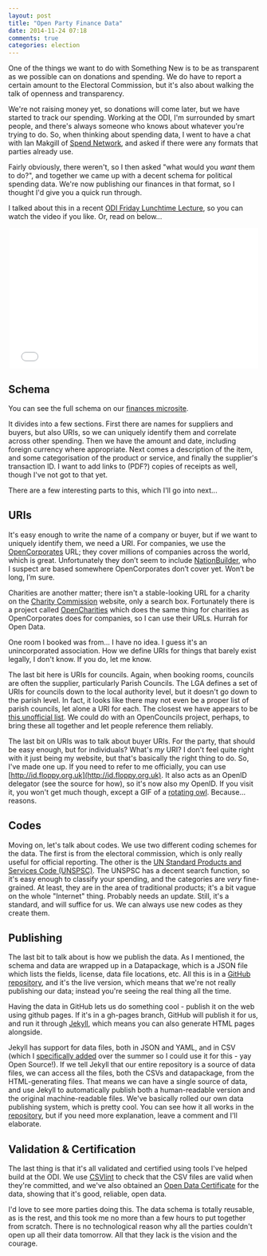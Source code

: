 ```yaml
---
layout: post
title: "Open Party Finance Data"
date: 2014-11-24 07:18
comments: true
categories: election
---
```


One of the things we want to do with Something New is to be as transparent as we possible can on donations and spending. We do have to report a certain amount to the Electoral Commission, but it's also about walking the talk of openness and transparency.

We're not raising money yet, so donations will come later, but we have started to track our spending. Working at the ODI, I'm surrounded by smart people, and there's always someone who knows about whatever you're trying to do. So, when thinking about spending data, I went to have a chat with Ian Makgill of [Spend Network](https://spendnetwork.com/), and asked if there were any formats that parties already use.

Fairly obviously, there weren't, so I then asked "what would you *want* them to do?", and together we came up with a decent schema for political spending data. We're now publishing our finances in that format, so I thought I'd give you a quick run through.

I talked about this in a recent [ODI Friday Lunchtime Lecture](theodi.org/lunchtime-lectures/friday-lunchtime-lecture-data-for-democracy-how-to-stand-for-parliament-with-open-data), so you can watch the video if you like. Or, read on below...

<div style="width:500px; height:281px; margin: 0px auto">
  <iframe src="//player.vimeo.com/video/111864914" frameborder="0" width="100%" height="281px" webkitallowfullscreen mozallowfullscreen allowfullscreen></iframe>
</div>

## Schema

You can see the full schema on our [finances microsite](https://somethingnewuk.github.io/finances/).

It divides into a few sections. First there are names for suppliers and buyers, but also URIs, so we can uniquely identify them and correlate across other spending. Then we have the amount and date, including foreign currency where appropriate. Next comes a description of the item, and some categorisation of the product or service, and finally the supplier's transaction ID. I want to add links to (PDF?) copies of receipts as well, though I've not got to that yet.

There are a few interesting parts to this, which I'll go into next...

## URIs

It's easy enough to write the name of a company or buyer, but if we want to uniquely identify them, we need a URI. For companies, we use the [OpenCorporates](http://opencorporates.com) URL; they cover millions of companies across the world, which is great. Unfortunately they don’t seem to include [NationBuilder](http://nationbuilder.com), who I suspect are based somewhere OpenCorporates don’t cover yet. Won’t be long, I’m sure.

Charities are another matter; there isn't a stable-looking URL for a charity on the [Charity Commission](https://www.gov.uk/government/organisations/charity-commission) website, only a search box. Fortunately there is a project called [OpenCharities](http://opencharities.org/) which does the same thing for charities as OpenCorporates does for companies, so I can use their URLs. Hurrah for Open Data.

One room I booked was from... I have no idea. I guess it's an unincorporated association. How we define URIs for things that barely exist legally, I don't know. If you do, let me know.

The last bit here is URIs for councils. Again, when booking rooms, councils are often the supplier, particularly Parish Councils. The LGA defines a set of URIs for councils down to the local authority level, but it doesn't go down to the parish level. In fact, it looks like there may not even be a proper list of parish councils, let alone a URI for each. The closest we have appears to be [this unofficial list](http://politicsresources.net/area/uk/parish.htm). We could do with an OpenCouncils project, perhaps, to bring these all together and let people reference them reliably.

The last bit on URIs was to talk about buyer URIs. For the party, that should be easy enough, but for individuals? What's *my* URI? I don't feel quite right with it just being my website, but that's basically the right thing to do. So, I've made one up. If you need to refer to me officially, you can use [http://id.floppy.org.uk](http://id.floppy.org.uk). It also acts as an OpenID delegator (see the source for how), so it's now also my OpenID. If you visit it, you won't get much though, except a GIF of a [rotating owl](https://www.youtube.com/watch?v=9hBpF_Zj4OA). Because... reasons.

## Codes

Moving on, let's talk about codes. We use two different coding schemes for the data. The first is from the electoral commission, which is only really useful for official reporting. The other is the [UN Standard Products and Services Code (UNSPSC)](http://unspsc.org). The UNSPSC has a decent search function, so it's easy enough to classify your spending, and the categories are *very* fine-grained. At least, they are in the area of traditional products; it's a bit vague on the whole "Internet" thing. Probably needs an update. Still, it's a standard, and will suffice for us. We can always use new codes as they create them.

## Publishing

The last bit to talk about is how we publish the data. As I mentioned, the schema and data are wrapped up in a Datapackage, which is a JSON file which lists the fields, license, data file locations, etc. All this is in a [GitHub repository](https://github.com/SomethingNewUK/finances), and it's the live version, which means that we're not really publishing our data; instead you're seeing the real thing all the time.

Having the data in GitHub lets us do something cool - publish it on the web using github pages. If it's in a gh-pages branch, GitHub will publish it for us, and run it through [Jekyll](http://jekyllrb.com), which means you can also generate HTML pages alongside.

Jekyll has support for data files, both in JSON and YAML, and in CSV (which I [specifically added](https://github.com/jekyll/jekyll/pull/2761) over the summer so I could use it for this - yay Open Source!). If we tell Jekyll that our entire repository is a source of data files, we can access all the files, both the CSVs and datapackage, from the HTML-generating files. That means we can have a single source of data, and use Jekyll to automatically publish both a human-readable version and the original machine-readable files. We've basically rolled our own data publishing system, which is pretty cool. You can see how it all works in the [repository](https://github.com/SomethingNewUK/finances), but if you need more explanation, leave a comment and I'll elaborate.

## Validation & Certification

The last thing is that it's all validated and certified using tools I've helped build at the ODI. We use [CSVlint](http://csvlint.io) to check that the CSV files are valid when they're committed, and we've also obtained an [Open Data Certificate](https://certificates.theodi.org/datasets/2254/certificates/14550) for the data, showing that it's good, reliable, open data.

I'd love to see more parties doing this. The data schema is totally reusable, as is the rest, and this took me no more than a few hours to put together from scratch. There is no technological reason why all the parties couldn't open up all their data tomorrow. All that they lack is the vision and the courage.
